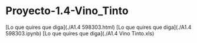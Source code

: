 # Proyecto-1.4-Vino_Tinto 
[Lo que quires que diga](./A1.4 598303.html)
[Lo que quires que diga](./A1.4 598303.ipynb)
[Lo que quires que diga](./A1.4 Vino Tinto.xls)
